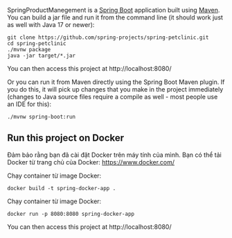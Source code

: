 SpringProductManegement is a [Spring Boot](https://spring.io/guides/gs/spring-boot) application built using [Maven](https://spring.io/guides/gs/maven/). You can build a jar file and run it from the command line (it should work just as well with Java 17 or newer):


```
git clone https://github.com/spring-projects/spring-petclinic.git
cd spring-petclinic
./mvnw package
java -jar target/*.jar
```

You can then access this project at http://localhost:8080/


Or you can run it from Maven directly using the Spring Boot Maven plugin. If you do this, it will pick up changes that you make in the project immediately (changes to Java source files require a compile as well - most people use an IDE for this):

```
./mvnw spring-boot:run
```

## Run this project on Docker
Đảm bảo rằng bạn đã cài đặt Docker trên máy tính của mình. Bạn có thể tải Docker từ trang chủ của Docker: https://www.docker.com/

Chạy container từ image Docker:
```
docker build -t spring-docker-app .
```
Chạy container từ image Docker:
```
docker run -p 8080:8080 spring-docker-app
```
You can then access this project at http://localhost:8080/
